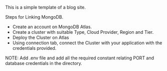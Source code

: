 This is a simple template of a blog site.

Steps for Linking MongoDB.
- Create an account on MongoDB Atlas.
- Create a cluster with suitable Type, Cloud Provider, Region and Tier. 
- Deploy the Cluster on Atlas
- Using connection tab, connect the Cluster with your application with the credentials provided.

NOTE: Add .env file and add all the required constant relating PORT and database credentials in the directory.
